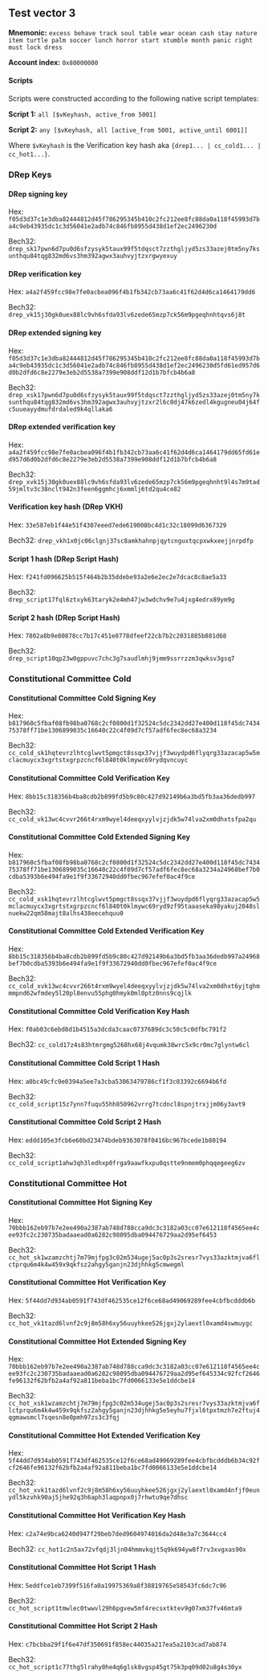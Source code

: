 ## Test vector 3

**Mnemonic:** `excess behave track soul table wear ocean cash stay nature item turtle palm soccer lunch horror start stumble month panic right must lock dress`

**Account index:** `0x80000000`

#### Scripts

Scripts were constructed according to the following native script templates:

**Script 1:** `all [$vKeyhash, active_from 5001]`

**Script 2:** `any [$vKeyhash, all [active_from 5001, active_until 6001]]`

Where `$vKeyhash` is the Verification key hash aka `{drep1... | cc_cold1... | cc_hot1...}`.

### DRep Keys

#### DRep signing key

Hex: `f05d3d37c1e3dba82444812d45f786295345b410c2fc212ee8fc88da0a118f45993d7ba4c9eb43935dc1c3d56041e2adb74c846fb8955d438d1ef2ec2496230d`

Bech32: `drep_sk17pwn6d7pu0d6sfzysyk5taux99f5tdqsct7zzthgljyd5zs33azej0tm5ny7ksunthqu84tqg832md6vs3hm392agwx3auhvyjtzxrgwyexuy`

#### DRep verification key

Hex: `a4a2f459fcc98e7fe0acbea096f4b1fb342cb73aa6c41f62d4d6ca1464179dd6`

Bech32: `drep_vk15j30gk0uex88lc9vh6sfda93lv6zede65mzp7ck56m9pgeqhnhtqvs6j8t`

#### DRep extended signing key

Hex: `f05d3d37c1e3dba82444812d45f786295345b410c2fc212ee8fc88da0a118f45993d7ba4c9eb43935dc1c3d56041e2adb74c846fb8955d438d1ef2ec2496230d5fd61ed957d6d0b2dfd6c8e2279e3eb2d5538a7399e908ddf12d1b7bfcb4b6a8`

Bech32: `drep_xsk17pwn6d7pu0d6sfzysyk5taux99f5tdqsct7zzthgljyd5zs33azej0tm5ny7ksunthqu84tqg832md6vs3hm392agwx3auhvyjtzxr2l6c0dj47k6zedl4kgugneu04j64fc5uueayydmufdrdaled9k4qllaka6`

#### DRep extended verification key

Hex: `a4a2f459fcc98e7fe0acbea096f4b1fb342cb73aa6c41f62d4d6ca1464179dd65fd61ed957d6d0b2dfd6c8e2279e3eb2d5538a7399e908ddf12d1b7bfcb4b6a8`

Bech32: `drep_xvk15j30gk0uex88lc9vh6sfda93lv6zede65mzp7ck56m9pgeqhnht9l4s7m9tad59jmltv3c38nclt942n3feen6ggmhcj6xmmlj6td2qu4ce82`

#### Verification key hash (DRep VKH)

Hex: `33e587eb1f44e51f4307eeed7ede619008bc4d1c32c18099d6367329`

Bech32: `drep_vkh1x0jc06clgnj37sc8amkhahnpjqytcnguxtqcpxwkxeejjnrpdfp`

#### Script 1 hash (DRep Script Hash)

Hex: `f241fd096625b515f464b2b35ddebe93a2e6e2ec2e7dcac8c8ae5a33`

Bech32: `drep_script17fql6ztxyk63taryk2e4mh47jw3wdchv9e7u4jxg4edrx89ym9g`

#### Script 2 hash (DRep Script Hash)

Hex: `7802a8b9e80878cc7b17c451e8778dfeef22cb7b2c2031885b881d68`

Bech32: `drep_script10qp23w0gppuvc7chc3g7saudlmhj9jmm9ssrrzzm3qwksv3gsq7`

### Constitutional Committee Cold

#### Constitutional Committee Cold Signing Key

Hex: `b817960c5fbaf08fb98ba0768c2cf0800d1f32524c5dc2342dd27e400d118f45dc743475378ff71be1306899035c16640c22c4f09d7cf57adf6fec8ec68a3234`

Bech32: `cc_cold_sk1hqtevrzlhtcglwvt5pmgct8ssqx37vjjf3wuydpd6flyqrg33azacap5w5mclacmuycx3xgrtstxgrpzcncf6l840t0klmywc69rydqvncuyc`

#### Constitutional Committee Cold Verification Key

Hex: `8bb15c318356b4ba8cdb2b899fd5b9c80c427d92149b6a3bd5fb3aa36dedb997`

Bech32: `cc_cold_vk13wc4cvvr266t4rxm9wyel4deeqxyylvjzjdk5w74lva2xm0dhxtsfpa2qu`

#### Constitutional Committee Cold Extended Signing Key

Hex: `b817960c5fbaf08fb98ba0768c2cf0800d1f32524c5dc2342dd27e400d118f45dc743475378ff71be1306899035c16640c22c4f09d7cf57adf6fec8ec68a3234a24968bef7b0cdba5393b6e494fa9e1f9f33672940dd0fbec967efef0ac4f9ce`

Bech32: `cc_cold_xsk1hqtevrzlhtcglwvt5pmgct8ssqx37vjjf3wuydpd6flyqrg33azacap5w5mclacmuycx3xgrtstxgrpzcncf6l840t0klmywc69ryd9zf95taaaseka98yakuj2048slnuekw22qm58majt8alhs438eecehquu0`

#### Constitutional Committee Cold Extended Verification Key

Hex: `8bb15c318356b4ba8cdb2b899fd5b9c80c427d92149b6a3bd5fb3aa36dedb997a24968bef7b0cdba5393b6e494fa9e1f9f33672940dd0fbec967efef0ac4f9ce`

Bech32: `cc_cold_xvk13wc4cvvr266t4rxm9wyel4deeqxyylvjzjdk5w74lva2xm0dhxt6yjtghmmmpnd62wfmdey5l20pl8envu55phg0hmyk0ml0ptz0nns9cqjlk`

#### Constitutional Committee Cold Verification Key Hash

Hex: `f0ab03c6ebd8d1b4515a3dcda3caac0737689dc3c50c5c0dfbc791f2`

Bech32: `cc_cold17z4s83htmrgmg5268hx68j4vqumk38wrc5x9cr0mc7glyntw6cl`

#### Constitutional Committee Cold Script 1 Hash

Hex: `a0bc49cfc9e0394a5ee7a3cba53063479786cf1f3c03392c6694b6fd`

Bech32: `cc_cold_script15z7ynn7fuqu55hh850962vrrg7tcdncl8spnjtrxjjm06y3avt9`

#### Constitutional Committee Cold Script 2 Hash

Hex: `eddd105e3fcb6e60bd23474bdeb9363078f0416bc967bcede1b80194`

Bech32: `cc_cold_script1ahw3qh3ledhxp0frga9aawfkxpu0qstte9nmem0phqqegeeg6zv`

### Constitutional Committee Hot

#### Constitutional Committee Hot Signing Key

Hex: `70bbb162eb97b7e2ee490a2387ab748d788cca9dc3c3182a03cc07e612118f4565ee4cee93fc2c230735badaaead0a6282c98095dba094476729aa2d95ef6453`

Bech32: `cc_hot_sk1wzamzchtj7m79mjfpg3c02m534ugej5ac0p3s2sresr7vys33azktmjva6flctprqu6m4k4w459x9qkfsz2ahgy5ganjn23djhhkg5cmwegml`

#### Constitutional Committee Hot Verification Key

Hex: `5f44dd7d934ab0591f743df462535ce12f6ce68ad49069289fee4cbfbcdddb6b`

Bech32: `cc_hot_vk1tazd6lvnf2c9j8m58h6xy56uuyhkee526jgxj2ylaextl0xamd4swmuygc`

#### Constitutional Committee Hot Extended Signing Key

Hex: `70bbb162eb97b7e2ee490a2387ab748d788cca9dc3c3182a03cc07e612118f4565ee4cee93fc2c230735badaaead0a6282c98095dba094476729aa2d95ef645334c92fcf2646fe96132f62bfb2a4af92a811beba1bc7fd0066133e5e1ddcbe14`

Bech32: `cc_hot_xsk1wzamzchtj7m79mjfpg3c02m534ugej5ac0p3s2sresr7vys33azktmjva6flctprqu6m4k4w459x9qkfsz2ahgy5ganjn23djhhkg5e5eyhu7fjxl6tpxtmzh7e2ftuj4qgmawsmcl7sqesn8e0pmh97zs3c3fqj`

#### Constitutional Committee Hot Extended Verification Key

Hex: `5f44dd7d934ab0591f743df462535ce12f6ce68ad49069289fee4cbfbcdddb6b34c92fcf2646fe96132f62bfb2a4af92a811beba1bc7fd0066133e5e1ddcbe14`

Bech32: `cc_hot_xvk1tazd6lvnf2c9j8m58h6xy56uuyhkee526jgxj2ylaextl0xamd4nfjf0eunydl5kzvhk90aj5jhe92q3h6aph3laqpnpx0j7rhwtu9qe7dhsc`

#### Constitutional Committee Hot Verification Key Hash

Hex: `c2a74e9bca6240d947f29beb7ded9604974016da2d48e3a7c3644cc4`

Bech32: `cc_hot1c2n5ax72vfqdj3ljn04hmmvkqjt5q9k694yw8f7rv3xvgxas90x`

#### Constitutional Committee Hot Script 1 Hash

Hex: `5eddfce1eb7399f516fa0a19975369a8f38819765e58543fc6dc7c96`

Bech32: `cc_hot_script1tmwlec0twwvl29h6pgvew5mf4recsxtktev9g07xm37fv46mta9`

#### Constitutional Committee Hot Script 2 Hash

Hex: `c7bcbba29f1f6e47df350691f858ec44035a217ea5a2103cad7ab874`

Bech32: `cc_hot_script1c77thg5lrahy0he4q6glsk8vgsp45gt75k3pq09d02u8g4s30yx`
